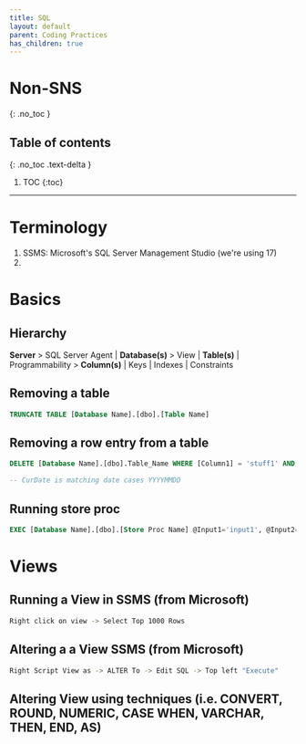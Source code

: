 ```yaml
---
title: SQL
layout: default
parent: Coding Practices 
has_children: true
---
```


# Non-SNS
{: .no_toc }

## Table of contents
{: .no_toc .text-delta }

1. TOC
{:toc}

---
# Terminology
1. SSMS: Microsoft's SQL Server Management Studio (we're using 17)
2.  


# Basics

## Hierarchy
**Server** > SQL Server Agent | **Database(s)** > View | **Table(s)** | Programmability > **Column(s)** | Keys | Indexes | Constraints

## Removing a table
```SQL
TRUNCATE TABLE [Database Name].[dbo].[Table Name]

```

## Removing a row entry from a table
```SQL
DELETE [Database Name].[dbo].Table_Name WHERE [Column1] = 'stuff1' AND [CurDate] = CONVERT(VARCHAR(8), GETDATE(), 112)

-- CurDate is matching date cases YYYYMMDD

```

## Running store proc 
```SQL
EXEC [Database Name].[dbo].[Store Proc Name] @Input1='input1', @Input2='input2'

```

# Views
## Running a View in SSMS (from Microsoft)
```bash
Right click on view -> Select Top 1000 Rows
```

## Altering a a View SSMS (from Microsoft)
```bash
Right Script View as -> ALTER To -> Edit SQL -> Top left "Execute"
```

## Altering View using techniques (i.e. CONVERT, ROUND, NUMERIC, CASE WHEN, VARCHAR, THEN, END, AS)

```SQL

```